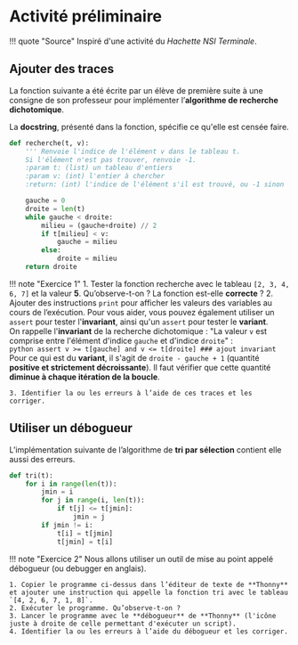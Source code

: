 # Activité préliminaire

!!! quote "Source"
    Inspiré d'une activité du *Hachette NSI Terminale*.

## Ajouter des traces

La fonction suivante a été écrite par un élève de première suite à une consigne de son professeur pour implémenter l’**algorithme de recherche dichotomique**.

La **docstring**, présenté dans la fonction, spécifie ce qu'elle est censée faire.

```python
def recherche(t, v):
    ''' Renvoie l'indice de l'élément v dans le tableau t.
    Si l'élément n'est pas trouver, renvoie -1.
    :param t: (list) un tableau d'entiers
    :param v: (int) l'entier à chercher
    :return: (int) l'indice de l'élément s'il est trouvé, ou -1 sinon '''

    gauche = 0
    droite = len(t)
    while gauche < droite:
        milieu = (gauche+droite) // 2
        if t[milieu] < v:
            gauche = milieu
        else:
            droite = milieu
    return droite
```

!!! note "Exercice 1"
    1. Tester la fonction recherche avec le tableau `[2, 3, 4, 6, 7]` et la valeur **5**.
    Qu’observe-t-on ? La fonction est-elle **correcte** ?
    2. Ajouter des instructions `print` pour afficher les valeurs des variables au cours de l’exécution. Pour vous aider, vous pouvez également utiliser un `assert` pour tester l'**invariant**, ainsi qu'un `assert` pour tester le **variant**.  
    On rappelle l'**invariant** de la recherche dichotomique : "La valeur `v` est comprise entre l'élément d'indice `gauche` et d'indice `droite`" :  
    ```python
    assert v >= t[gauche] and v <= t[droite] ### ajout invariant
    ```  
    Pour ce qui est du **variant**, il s'agit de `droite - gauche + 1` (quantité **positive et strictement décroissante**). Il faut vérifier que cette quantité **diminue à chaque itération de la boucle**.

    3. Identifier la ou les erreurs à l’aide de ces traces et les corriger.

## Utiliser un débogueur

L’implémentation suivante de l’algorithme de **tri par sélection** contient elle aussi des erreurs.

```python
def tri(t):
    for i in range(len(t)):
        jmin = i
        for j in range(i, len(t)):
            if t[j] <= t[jmin]:
                jmin = j
        if jmin != i:
            t[i] = t[jmin]
            t[jmin] = t[i]
```

!!! note "Exercice 2"
    Nous allons utiliser un outil de mise au point appelé débogueur (ou debugger en anglais).

    1. Copier le programme ci-dessus dans l’éditeur de texte de **Thonny** et ajouter une instruction qui appelle la fonction tri avec le tableau `[4, 2, 6, 7, 1, 8]`.
    2. Exécuter le programme. Qu’observe-t-on ?
    3. Lancer le programme avec le **débogueur** de **Thonny** (l'icône juste à droite de celle permettant d'exécuter un script).
    4. Identifier la ou les erreurs à l’aide du débogueur et les corriger.